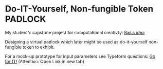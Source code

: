 # Do-IT-Yourself, Non-fungible Token PADLOCK

My student's capstone project for computational creativty: [Basis idea](Padlock_DIY_NFT.pptx)

Designing a virtual padlock which later might be used as do-it-yourself non-fungible token to exhibit.

For a mock-up prototype for input parameters see Typeform questions: [Go for IT!](https://d23ts0502kd.typeform.com/to/PJymS2qK) (Attention: Open Link in new tab)
